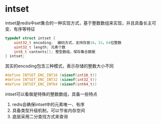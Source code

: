# intset

intset是redis中set集合的一种实现方式，基于整数数组来实现，并且具备长主可变、有序等特征



```c
typedef struct intset {
    uint32_t encoding;  编码方式，支持存放16，32，64位整数
    uint32_t length; 元素个数
    int8_t contents[]; 整型数组，保存集合数据
} intset;
```

其实的encoding包含三种模式，表示存储的整数大小不同

```c
#define INTSET_ENC_INT16 (sizeof(int16_t))
#define INTSET_ENC_INT32 (sizeof(int32_t))
#define INTSET_ENC_INT64 (sizeof(int64_t))
```


intset可以看做是特殊的整数数组，具备一些特点
1. redis会确保intset中的元素唯一、有序
2. 具备类型升级机制，可以节省内存空间
3. 底层采用二分查找方式来查询